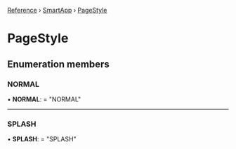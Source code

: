 [Reference](../index) › [SmartApp](../classes/_smart_app_d_.smartapp.md) ›  [PageStyle](_pages_page_d_.pagestyle.md)
# PageStyle
## Enumeration members
###  NORMAL

• **NORMAL**: = "NORMAL"

___

###  SPLASH

• **SPLASH**: = "SPLASH"

